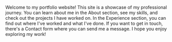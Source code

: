 Welcome to my portfolio website! This site is a showcase of my professional journey. You can learn about me in the About section, see my skills, and check out the projects I have worked on. In the Experience section, you can find out where I've worked and what I've done. If you want to get in touch, there's a Contact form where you can send me a message. I hope you enjoy exploring my work!
